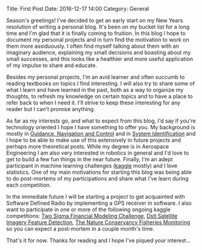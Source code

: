 Title: First Post
Date: 2016-12-17 14:00
Category: General

Season's greetings! I've decided to get an early start on my New Years resolution of writing a personal blog. It's been on my bucket list for a long time and I'm glad that it is finally coming to fruition. In this blog I hope to document my personal projects and in turn find the motivation to work on them more assiduously. I often find myself talking about them with an imaginary audience, explaining my small decisions and boasting about my small successes, and this looks like a healthier and more useful application of my impulse to share and educate. 

Besides my personal projects, I'm an avid learner and often succumb to reading textbooks on topics I find interesting. I will also try to share some of what I learn and have learned in the past, both as a way to organize my thoughts, to refresh my knowledge on certain topics and to have a place to refer back to when I need it. I'll strive to keep these interesting for any reader but I can't promise anything.

As far as my interests go, and what to expect from this blog, I'd say if you're technology oriented I hope I have something to offer you. My background is mostly in [Guidance, Navigation and Control](https://en.wikipedia.org/wiki/Guidance%2C_navigation%2C_and_control) and in [System Identification](https://en.wikipedia.org/wiki/System_identification) and I hope to be able to make use of this extensively in future projects and perhaps more theoretical posts. While my degree is in Aerospace Engineering I am also very interested in robotics in general and I'd love to get to build a few fun things in the near future. Finally, I'm an adept participant in machine learning challenges ([kaggle](https://www.kaggle.com) mostly) and I love statistics. One of my main motivations for starting this blog was being able to do post-mortems of my participations and share what I've learn during each competition.

In the immediate future I will be starting a project to get acquainted with Software Defined Radio by implementing a GPS receiver in software. I also want to participate in one or more of the following ongoing kaggle competitions: [Two Sigma Financial Modeling Challenge](https://www.kaggle.com/c/two-sigma-financial-modeling), [Dstl Satellite Imagery Feature Detection](https://www.kaggle.com/c/dstl-satellite-imagery-feature-detection), [The Nature Conservancy Fisheries Monitoring](https://www.kaggle.com/c/the-nature-conservancy-fisheries-monitoring) so you can expect a post-mortem in a couple month's time.

That's it for now. Thanks for reading and I hope I've piqued your interest...

